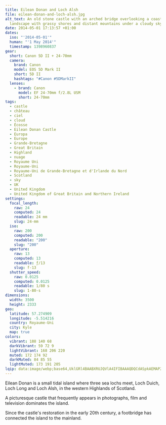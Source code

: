 ```yaml
---
title: Eilean Donan and Loch Alsh
file: eilean-donan-and-loch-alsh.jpg
alt_text: An old stone castle with an arched bridge overlooking a coastal
  landscape with grassy shores and distant mountains under a cloudy sky.
date: 2014-05-01 17:13:57 +01:00
dates:
  iso: "'2014-05-01'"
  human: "'1 May 2014'"
  timestamp: 1398960837
gear:
  short: Canon 5D II + 24-70mm
  camera:
    brand: Canon
    model: EOS 5D Mark II
    short: 5D II
    hashtags: "#Canon #5DMarkII"
  lenses:
    - brand: Canon
      model: EF 24-70mm f/2.8L USM
      short: 24-70mm
tags:
  - castle
  - château
  - ciel
  - cloud
  - Écosse
  - Eilean Donan Castle
  - Europa
  - Europe
  - Grande-Bretagne
  - Great Britain
  - Highland
  - nuage
  - Royaume Uni
  - Royaume-Uni
  - Royaume-Uni de Grande-Bretagne et d'Irlande du Nord
  - Scotland
  - sky
  - UK
  - United Kingdom
  - United Kingdom of Great Britain and Northern Ireland
settings:
  focal_length:
    raw: 24
    computed: 24
    readable: 24 mm
    slug: 24-mm
  iso:
    raw: 200
    computed: 200
    readable: "200"
    slug: "200"
  aperture:
    raw: 13
    computed: 13
    readable: ƒ/13
    slug: f-13
  shutter_speed:
    raw: 0.0125
    computed: 0.0125
    readable: 1/80 s
    slug: 1-80-s
dimensions:
  width: 3500
  height: 2333
geo:
  latitude: 57.274909
  longitude: -5.514216
  country: Royaume-Uni
  city: Kyle
  map: true
colors:
  vibrant: 188 140 68
  darkVibrant: 59 72 9
  lightVibrant: 168 206 220
  muted: 172 174 92
  darkMuted: 84 85 55
  lightMuted: 173 191 205
lqip: data:image/webp;base64,UklGRl4BAABXRUJQVlA4IFIBAAAQDQCdASpkAEMAP2WYvFizKqavNRhdUmAsiWVtVF5l7Rt/pLPoAv15Jv9BQj6iICvPAeqW83jfUa2I5BsX4K88M3pMH2KHu82ONX2oqMDyezE5TJx2aeYcCZW5Pnj4zofVu5WXf4qpgd6mKVAgpgWBYAD+0wCdmBjQMx6BjtCRDE8Ls2p5WkGiIr0EO2ftZb0SL0111bQ2LOqFn9QSh2t9V1iSIYm5whSKc10QldoCtXUoA8hS5QhAYJ6JieUzA4vs9jz0BqV2wEGlZsh+Ro9WGtFhoidUMTyGg+i/8TYJY9eRM8i9SV09HaqcZHgsQa5zS87JCeKP3ezUcZHOHGaN9kcjRBpmjT3fXO1zIbcIcYu/u61DiCh+k7jgEdQiG8FCmrub2cI7GJaUDNkp+qTvtG5Xrh5fmfuGGnSHEU8Rabo7CjikKwO2wA85ER7QdPdAAA==
---
```


Eilean Donan is a small tidal island where three sea lochs meet, Loch Duich, Loch Long and Loch Alsh, in the western Highlands of Scotland.

A picturesque castle that frequently appears in photographs, film and television dominates the island.

Since the castle's restoration in the early 20th century, a footbridge has connected the island to the mainland.
